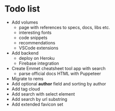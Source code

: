 # Todo list

* Add volumes
  * page with references to specs, docs, libs etc.
  * interesting fonts
  * code snippets
  * recommendations
  * VSCode extensions
* Add backend
  * deploy on Heroku
  * Firebase integration
* Create Emmet cheatsheet tool app with search
  * parse official docs HTML with Puppeteer
* Migrate to rems
* Add optional **author** field and sorting by author
* Add tag cloud
* Add search with select element
* Add search by url substring
* Add extended favicon set
